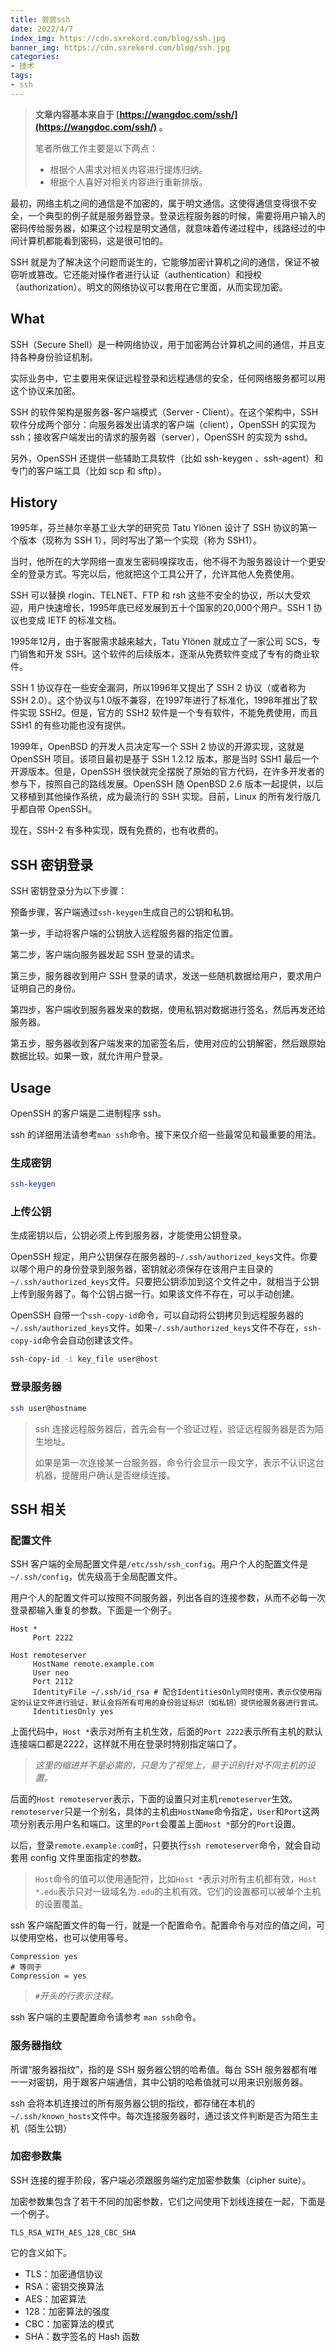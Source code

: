 ```yaml
---
title: 尝尝ssh
date: 2022/4/7
index_img: https://cdn.sxrekord.com/blog/ssh.jpg
banner_img: https://cdn.sxrekord.com/blog/ssh.jpg
categories: 
- 技术
tags:
- ssh
---
```


> **文章内容基本来自于 [https://wangdoc.com/ssh/](https://wangdoc.com/ssh/) 。**
> 
>  笔者所做工作主要是以下两点：
>  - 根据个人需求对相关内容进行提炼归纳。
>  - 根据个人喜好对相关内容进行重新排版。

最初，网络主机之间的通信是不加密的，属于明文通信。这使得通信变得很不安全，一个典型的例子就是服务器登录。登录远程服务器的时候，需要将用户输入的密码传给服务器，如果这个过程是明文通信，就意味着传递过程中，线路经过的中间计算机都能看到密码，这是很可怕的。

SSH 就是为了解决这个问题而诞生的，它能够加密计算机之间的通信，保证不被窃听或篡改。它还能对操作者进行认证（authentication）和授权（authorization）。明文的网络协议可以套用在它里面，从而实现加密。

## What
SSH（Secure Shell）是一种网络协议，用于加密两台计算机之间的通信，并且支持各种身份验证机制。

实际业务中，它主要用来保证远程登录和远程通信的安全，任何网络服务都可以用这个协议来加密。

SSH 的软件架构是服务器-客户端模式（Server - Client）。在这个架构中，SSH 软件分成两个部分：向服务器发出请求的客户端（client），OpenSSH 的实现为 ssh；接收客户端发出的请求的服务器（server），OpenSSH 的实现为 sshd。

另外，OpenSSH 还提供一些辅助工具软件（比如 ssh-keygen 、ssh-agent）和专门的客户端工具（比如 scp 和 sftp）。

## History
1995年，芬兰赫尔辛基工业大学的研究员 Tatu Ylönen 设计了 SSH 协议的第一个版本（现称为 SSH 1），同时写出了第一个实现（称为 SSH1）。

当时，他所在的大学网络一直发生密码嗅探攻击，他不得不为服务器设计一个更安全的登录方式。写完以后，他就把这个工具公开了，允许其他人免费使用。

SSH 可以替换 rlogin、TELNET、FTP 和 rsh 这些不安全的协议，所以大受欢迎，用户快速增长，1995年底已经发展到五十个国家的20,000个用户。SSH 1 协议也变成 IETF 的标准文档。

1995年12月，由于客服需求越来越大，Tatu Ylönen 就成立了一家公司 SCS，专门销售和开发 SSH。这个软件的后续版本，逐渐从免费软件变成了专有的商业软件。

SSH 1 协议存在一些安全漏洞，所以1996年又提出了 SSH 2 协议（或者称为 SSH 2.0）。这个协议与1.0版不兼容，在1997年进行了标准化，1998年推出了软件实现 SSH2。但是，官方的 SSH2 软件是一个专有软件，不能免费使用，而且 SSH1 的有些功能也没有提供。

1999年，OpenBSD 的开发人员决定写一个 SSH 2 协议的开源实现，这就是 OpenSSH 项目。该项目最初是基于 SSH 1.2.12 版本，那是当时 SSH1 最后一个开源版本。但是，OpenSSH 很快就完全摆脱了原始的官方代码，在许多开发者的参与下，按照自己的路线发展。OpenSSH 随 OpenBSD 2.6 版本一起提供，以后又移植到其他操作系统，成为最流行的 SSH 实现。目前，Linux 的所有发行版几乎都自带 OpenSSH。

现在，SSH-2 有多种实现，既有免费的，也有收费的。

## SSH 密钥登录
SSH 密钥登录分为以下步骤：

预备步骤，客户端通过`ssh-keygen`生成自己的公钥和私钥。

第一步，手动将客户端的公钥放入远程服务器的指定位置。

第二步，客户端向服务器发起 SSH 登录的请求。

第三步，服务器收到用户 SSH 登录的请求，发送一些随机数据给用户，要求用户证明自己的身份。

第四步，客户端收到服务器发来的数据，使用私钥对数据进行签名，然后再发还给服务器。

第五步，服务器收到客户端发来的加密签名后，使用对应的公钥解密，然后跟原始数据比较。如果一致，就允许用户登录。

## Usage
OpenSSH 的客户端是二进制程序 ssh。

ssh 的详细用法请参考`man ssh`命令。接下来仅介绍一些最常见和最重要的用法。

### 生成密钥
```bash
ssh-keygen
```

### 上传公钥
生成密钥以后，公钥必须上传到服务器，才能使用公钥登录。

OpenSSH 规定，用户公钥保存在服务器的`~/.ssh/authorized_keys`文件。你要以哪个用户的身份登录到服务器，密钥就必须保存在该用户主目录的`~/.ssh/authorized_keys`文件。只要把公钥添加到这个文件之中，就相当于公钥上传到服务器了。每个公钥占据一行。如果该文件不存在，可以手动创建。

OpenSSH 自带一个`ssh-copy-id`命令，可以自动将公钥拷贝到远程服务器的`~/.ssh/authorized_keys`文件。如果`~/.ssh/authorized_keys`文件不存在，`ssh-copy-id`命令会自动创建该文件。
```bash
ssh-copy-id -i key_file user@host
```

### 登录服务器
```bash
ssh user@hostname
```
> ssh 连接远程服务器后，首先会有一个验证过程，验证远程服务器是否为陌生地址。
> 
> 如果是第一次连接某一台服务器，命令行会显示一段文字，表示不认识这台机器，提醒用户确认是否继续连接。

## SSH 相关
### 配置文件
SSH 客户端的全局配置文件是`/etc/ssh/ssh_config`。用户个人的配置文件是`~/.ssh/config`，优先级高于全局配置文件。

用户个人的配置文件可以按照不同服务器，列出各自的连接参数，从而不必每一次登录都输入重复的参数。下面是一个例子。

```plain
Host *
     Port 2222

Host remoteserver
     HostName remote.example.com
     User neo
     Port 2112
     IdentityFile ~/.ssh/id_rsa # 配合IdentitiesOnly同时使用，表示仅使用指定的认证文件进行验证，默认会将所有可用的身份验证标识（如私钥）提供给服务器进行尝试。
     IdentitiesOnly yes
```

上面代码中，`Host *`表示对所有主机生效，后面的`Port 2222`表示所有主机的默认连接端口都是2222，这样就不用在登录时特别指定端口了。
> _这里的缩进并不是必需的，只是为了视觉上，易于识别针对不同主机的设置。_

后面的`Host remoteserver`表示，下面的设置只对主机`remoteserver`生效。`remoteserver`只是一个别名，具体的主机由`HostName`命令指定，`User`和`Port`这两项分别表示用户名和端口。这里的`Port`会覆盖上面`Host *`部分的`Port`设置。

以后，登录`remote.example.com`时，只要执行`ssh remoteserver`命令，就会自动套用 config 文件里面指定的参数。

> `Host`命令的值可以使用通配符，比如`Host *`表示对所有主机都有效，`Host *.edu`表示只对一级域名为`.edu`的主机有效。它们的设置都可以被单个主机的设置覆盖。

ssh 客户端配置文件的每一行，就是一个配置命令。配置命令与对应的值之间，可以使用空格，也可以使用等号。

```plain
Compression yes
# 等同于
Compression = yes
```

> _`#`开头的行表示注释。_

ssh 客户端的主要配置命令请参考 `man ssh`命令。

### 服务器指纹

所谓“服务器指纹”，指的是 SSH 服务器公钥的哈希值。每台 SSH 服务器都有唯一一对密钥，用于跟客户端通信，其中公钥的哈希值就可以用来识别服务器。

ssh 会将本机连接过的所有服务器公钥的指纹，都存储在本机的`~/.ssh/known_hosts`文件中。每次连接服务器时，通过该文件判断是否为陌生主机（陌生公钥）

### 加密参数集
SSH 连接的握手阶段，客户端必须跟服务端约定加密参数集（cipher suite）。

加密参数集包含了若干不同的加密参数，它们之间使用下划线连接在一起，下面是一个例子。

```plain
TLS_RSA_WITH_AES_128_CBC_SHA
```

它的含义如下。
-   TLS：加密通信协议
-   RSA：密钥交换算法
-   AES：加密算法
-   128：加密算法的强度
-   CBC：加密算法的模式
-   SHA：数字签名的 Hash 函数


